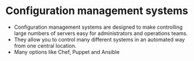 # Configuration management systems

* Configuration management systems are designed to make controlling large numbers of servers easy for administrators and operations teams.
* They allow you to control many different systems in an automated way from one central location.
* Many options like Chef, Puppet and Ansible
